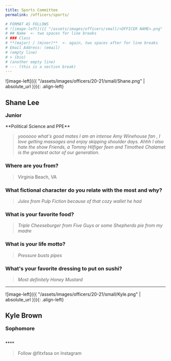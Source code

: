 ```yaml
---
title: Sports Committee
permalink: /officers/sports/

# FORMAT AS FOLLOWS
# ![image-left]({{ "/assets/images/officers/small/<OFFICER NAME>.png" | absolute_url }}){: .align-left}
# ## Name  <- two spaces for line breaks
# ### Class
# **(major) / (minor)**  <- again, two spaces after for line breaks
# Email Address: (email)
# (empty line)
# > (bio)
# (another empty line)
# --- (this is a section break)
---
```


![image-left]({{ "/assets/images/officers/20-21/small/Shane.png" | absolute_url }}){: .align-left}
## Shane Lee
<p style="margin-bottom: 0.45em; padding: 0"><a href="https://www.instagram.com/shanejlee_/" style="margin: 0; padding: 0"><i class="fa fa-2x fa-fw fa-instagram" style="color: #494e48"></i></a>
<a href="mailto:shanel22@vt.edu" style="margin: 0; padding: 0"><i class="fa fa-2x fa-fw fa-envelope" style="color: #494e48"></i></a></p>
<h3 style="margin-top: 0">Junior</h3>
**Political Science and PPE**

> *yoooooo what's good mates I am an intense Amy Winehouse fan , I love getting massages and enjoy skipping shoulder days. Ahhh I also hate the show Friends, a Tommy Hilfiger feen and Timotheé Chalamet is the greatest actor of our generation.*

### **Where are you from?**
> Virginia Beach, VA

### **What fictional character do you relate with the most and why?**

> *Jules from Pulp Fiction because of that cozy wallet he had*

### **What is your favorite food?**

> *Triple Cheeseburger from Five Guys or some Shepherds pie from my madre*

### **What is your life motto?**

> *Pressure busts pipes*

### **What's your favorite dressing to put on sushi?**

> *Most definitely Honey Mustard*

---

![image-left]({{ "/assets/images/officers/20-21/small/Kyle.png" | absolute_url }}){: .align-left}
## Kyle Brown
<p style="margin-bottom: 0.45em; padding: 0"></p>
<h3 style="margin-top: 0">Sophomore</h3>
<div style="margin-top: 2em"></div>
****

> Follow @fitxfasa on Instagram